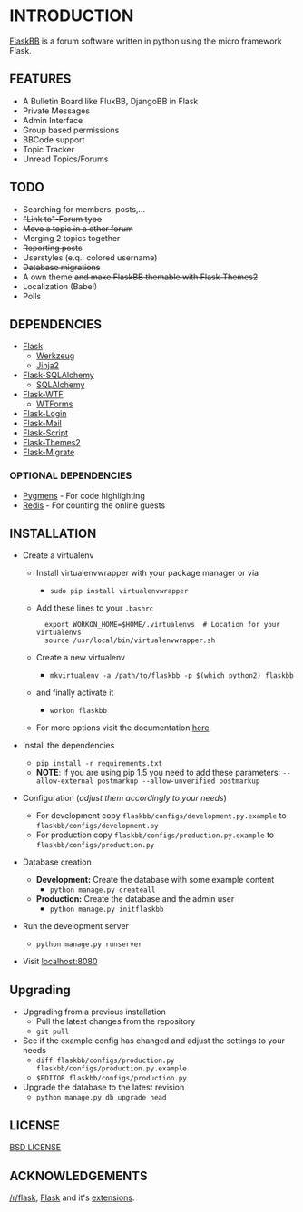 # INTRODUCTION

[FlaskBB](http://flaskbb.org) is a forum software written in python
using the micro framework Flask.


## FEATURES

* A Bulletin Board like FluxBB, DjangoBB in Flask
* Private Messages
* Admin Interface
* Group based permissions
* BBCode support
* Topic Tracker
* Unread Topics/Forums


## TODO

* Searching for members, posts,...
* ~~"Link to"-Forum type~~
* ~~Move a topic in a other forum~~
* Merging 2 topics together
* ~~Reporting posts~~
* Userstyles (e.q.: colored username)
* ~~Database migrations~~
* A own theme ~~and make FlaskBB themable with Flask-Themes2~~
* Localization (Babel)
* Polls


## DEPENDENCIES

* [Flask](http://flask.pocoo.org)
    * [Werkzeug](http://werkzeug.pocoo.org)
    * [Jinja2](http://jinja.pocoo.org)
* [Flask-SQLAlchemy](http://pythonhosted.org/Flask-SQLAlchemy/)
    * [SQLAlchemy](http://www.sqlalchemy.org/)
* [Flask-WTF](http://pythonhosted.org/Flask-WTF/)
    * [WTForms](http://wtforms.simplecodes.com/docs/1.0.4/)
* [Flask-Login](http://flask-login.readthedocs.org/en/latest/)
* [Flask-Mail](http://pythonhosted.org/flask-mail/)
* [Flask-Script](http://flask-script.readthedocs.org/en/latest/)
* [Flask-Themes2](http://flask-themes2.rtfd.org/)
* [Flask-Migrate](http://flask-migrate.readthedocs.org/en/latest/)


### OPTIONAL DEPENDENCIES

* [Pygmens](http://pygments.org/) - For code highlighting
* [Redis](http://redis.io/) - For counting the online guests


## INSTALLATION

* Create a virtualenv
    * Install virtualenvwrapper with your package manager or via
        * `sudo pip install virtualenvwrapper`
    * Add these lines to your `.bashrc`

            export WORKON_HOME=$HOME/.virtualenvs  # Location for your virtualenvs
            source /usr/local/bin/virtualenvwrapper.sh

    * Create a new virtualenv
        * `mkvirtualenv -a /path/to/flaskbb -p $(which python2) flaskbb`
    * and finally activate it
        * `workon flaskbb`
    * For more options visit the documentation [here](http://virtualenvwrapper.readthedocs.org/en/latest/index.html).


* Install the dependencies
    * `pip install -r requirements.txt`
    * **NOTE**: If you are using pip 1.5 you need to add these parameters: ``--allow-external postmarkup --allow-unverified postmarkup``
* Configuration (_adjust them accordingly to your needs_)
    * For development copy `flaskbb/configs/development.py.example` to `flaskbb/configs/development.py`
    * For production copy `flaskbb/configs/production.py.example` to `flaskbb/configs/production.py`
* Database creation
    * **Development:** Create the database with some example content
        * `python manage.py createall`
    * **Production:** Create the database and the admin user
        * `python manage.py initflaskbb`
* Run the development server
    * `python manage.py runserver`
* Visit [localhost:8080](http://localhost:8080)


## Upgrading

* Upgrading from a previous installation
    * Pull the latest changes from the repository
    * `git pull`
* See if the example config has changed and adjust the settings to your needs
    * `diff flaskbb/configs/production.py flaskbb/configs/production.py.example`
    * `$EDITOR flaskbb/configs/production.py`
* Upgrade the database to the latest revision
    * `python manage.py db upgrade head`


## LICENSE

[BSD LICENSE](http://flask.pocoo.org/docs/license/#flask-license)


## ACKNOWLEDGEMENTS

[/r/flask](http://reddit.com/r/flask), [Flask](http://flask.pocoo.org) and it's [extensions](http://flask.pocoo.org/extensions/).
